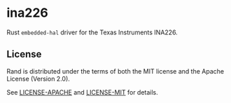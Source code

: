 # ina226

Rust `embedded-hal` driver for the Texas Instruments INA226.

## License

Rand is distributed under the terms of both the MIT license and the
Apache License (Version 2.0).

See [LICENSE-APACHE](LICENSE-APACHE) and [LICENSE-MIT](LICENSE-MIT) for details.
